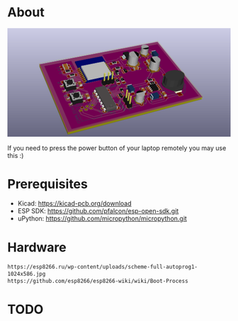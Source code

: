 # About

![3D preview](/rs.png)

If you need to press the power button of your laptop remotely you may use this :)

# Prerequisites
* Kicad:   https://kicad-pcb.org/download
* ESP SDK: https://github.com/pfalcon/esp-open-sdk.git
* uPython: https://github.com/micropython/micropython.git

# Hardware
```
https://esp8266.ru/wp-content/uploads/scheme-full-autoprog1-1024x586.jpg
https://github.com/esp8266/esp8266-wiki/wiki/Boot-Process
```
# TODO

